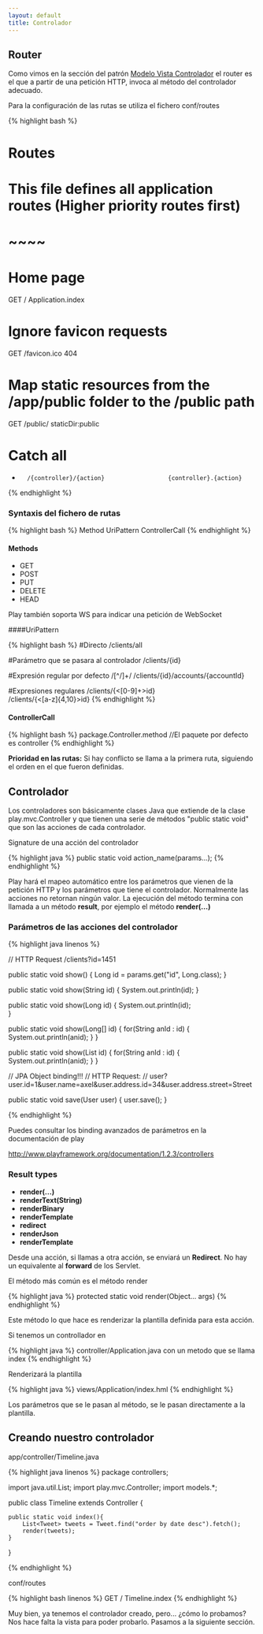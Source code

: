 ```yaml
---
layout: default
title: Controlador
---
```


## Router
Como vimos en la sección del patrón [Modelo Vista Controlador](/curso/mvc.html) el router es el que a partir de una petición HTTP, invoca al método del controlador adecuado.

Para la configuración de las rutas se utiliza el fichero conf/routes

{% highlight bash %}
# Routes
# This file defines all application routes (Higher priority routes first)
# ~~~~

# Home page
GET     /                                       Application.index

# Ignore favicon requests
GET     /favicon.ico                            404

# Map static resources from the /app/public folder to the /public path
GET     /public/                                staticDir:public

# Catch all
*       /{controller}/{action}                  {controller}.{action}
{% endhighlight %}

### Syntaxis del fichero de rutas

{% highlight bash %}
Method		UriPattern		ControllerCall
{% endhighlight %}

#### Methods

* GET
* POST
* PUT
* DELETE
* HEAD

Play también soporta WS para indicar una petición de WebSocket

####UriPattern

{% highlight bash %}
#Directo
/clients/all

#Parámetro que se pasara al controlador
/clients/{id}  

#Expresión regular por defecto /[^/]+/
/clients/{id}/accounts/{accountId}  

#Expresiones regulares
/clients/{<[0-9]+>id}  
/clients/{<[a-z]{4,10}>id}
{% endhighlight %}

#### ControllerCall

{% highlight bash %}
package.Controller.method  //El paquete por defecto es controller
{% endhighlight %}

<div class="alert-message warning">
<strong>Prioridad en las rutas:</strong> Si hay conflicto se llama a la primera ruta, siguiendo el orden en el que fueron definidas.
</div>

## Controlador

Los controladores son básicamente clases Java que extiende de la clase play.mvc.Controller y que tienen una serie de métodos "public static void" que son las acciones de cada controlador.

Signature de una acción del controlador

{% highlight java %}
public static void action_name(params...);
{% endhighlight %}

Play hará el mapeo automático entre los parámetros que vienen de la petición HTTP y los parámetros que tiene el controlador. Normalmente las acciones no retornan ningún valor. La ejecución del método termina con llamada a un método **result**, por ejemplo el método **render(...)**

### Parámetros de las acciones del controlador


{% highlight java linenos %}

// HTTP Request /clients?id=1451

public static void show() {
    Long id = params.get("id", Long.class);
}

public static void show(String id) {
    System.out.println(id); 
}

public static void show(Long id) {
    System.out.println(id);  
}

public static void show(Long[] id) {
    for(String anId : id) {
        System.out.println(anid); 
    }
}

public static void show(List<Long> id) {
    for(String anId : id) {
        System.out.println(anid); 
    }
}

// JPA Object binding!!!
// HTTP Request:
// user?user.id=1&user.name=axel&user.address.id=34&user.address.street=Street

public static void save(User user) {
    user.save();
}


{% endhighlight %}

<div class="alert-message warning">
<p>Puedes consultar los binding avanzados de parámetros en la documentación de play</p>
<a href="http://www.playframework.org/documentation/1.2.3/controllers">http://www.playframework.org/documentation/1.2.3/controllers</a>
</div>

### Result types

* **render(...)**
* **renderText(String)**
* **renderBinary**
* **renderTemplate**
* **redirect**
* **renderJson**
* **renderTemplate**

Desde una acción, si llamas a otra acción, se enviará un **Redirect**.
No hay un equivalente al **forward** de los Servlet.

El método más común es el método render 

{% highlight java %}
protected static void render(Object... args)
{% endhighlight %}

Este método lo que hace es renderizar la plantilla definida para esta acción. 

Si tenemos un controllador en 

{% highlight java %}
controller/Application.java    con un metodo que se llama   index
{% endhighlight %}

Renderizará la plantilla

{% highlight java %}
views/Application/index.hml
{% endhighlight %}

Los parámetros que se le pasan al método, se le pasan directamente a la plantilla.

## Creando nuestro controlador


app/controller/Timeline.java



{% highlight java linenos %}
package controllers;

import java.util.List;
import play.mvc.Controller;
import models.*;

public class Timeline extends Controller {

    public static void index(){
        List<Tweet> tweets = Tweet.find("order by date desc").fetch();
        render(tweets);
    }

}

{% endhighlight %}

conf/routes

{% highlight bash linenos %}
GET   /  Timeline.index
{% endhighlight %}


Muy bien, ya tenemos el controlador creado, pero... ¿cómo lo probamos? Nos hace falta la vista para poder probarlo. Pasamos a la siguiente sección.